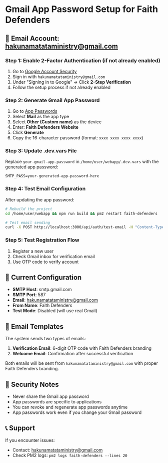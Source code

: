 # Gmail App Password Setup for Faith Defenders

## 📧 Email Account: hakunamatataministry@gmail.com

### Step 1: Enable 2-Factor Authentication (if not already enabled)
1. Go to [Google Account Security](https://myaccount.google.com/security)
2. Sign in with `hakunamatataministry@gmail.com`
3. Under "Signing in to Google" → Click **2-Step Verification**
4. Follow the setup process if not already enabled

### Step 2: Generate Gmail App Password
1. Go to [App Passwords](https://myaccount.google.com/apppasswords)
2. Select **Mail** as the app type
3. Select **Other (Custom name)** as the device
4. Enter: **Faith Defenders Website**
5. Click **Generate**
6. Copy the 16-character password (format: `xxxx xxxx xxxx xxxx`)

### Step 3: Update .dev.vars File
Replace `your-gmail-app-password` in `/home/user/webapp/.dev.vars` with the generated app password:

```env
SMTP_PASS=your-generated-app-password-here
```

### Step 4: Test Email Configuration
After updating the app password:

```bash
# Rebuild the project
cd /home/user/webapp && npm run build && pm2 restart faith-defenders

# Test email sending
curl -X POST http://localhost:3000/api/auth/test-email -H "Content-Type: application/json"
```

### Step 5: Test Registration Flow
1. Register a new user
2. Check Gmail inbox for verification email
3. Use OTP code to verify account

## 🔧 Current Configuration

- **SMTP Host**: smtp.gmail.com
- **SMTP Port**: 587
- **Email**: hakunamatataministry@gmail.com
- **From Name**: Faith Defenders
- **Test Mode**: Disabled (will use real Gmail)

## 📧 Email Templates

The system sends two types of emails:

1. **Verification Email**: 6-digit OTP code with Faith Defenders branding
2. **Welcome Email**: Confirmation after successful verification

Both emails will be sent from `hakunamatataministry@gmail.com` with proper Faith Defenders branding.

## 🚨 Security Notes

- Never share the Gmail app password
- App passwords are specific to applications
- You can revoke and regenerate app passwords anytime
- App passwords work even if you change your Gmail password

## 📞 Support

If you encounter issues:
- Contact: hakunamatataministry@gmail.com
- Check PM2 logs: `pm2 logs faith-defenders --lines 20`